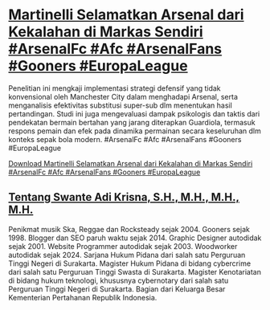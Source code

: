 # [Martinelli Selamatkan Arsenal dari Kekalahan di Markas Sendiri #ArsenalFc #Afc #ArsenalFans #Gooners #EuropaLeague](https://swanteadikrisna.com/arsenal/website/53/martinelli-selamatkan-arsenal-dari-kekalahan-di-markas-sendiri/)

Penelitian ini mengkaji implementasi strategi defensif yang tidak konvensional oleh Manchester City dalam menghadapi Arsenal, serta menganalisis efektivitas substitusi super-sub dlm menentukan hasil pertandingan. Studi ini juga mengevaluasi dampak psikologis dan taktis dari pendekatan bermain bertahan yang jarang diterapkan Guardiola, termasuk respons pemain dan efek pada dinamika permainan secara keseluruhan dlm konteks sepak bola modern. #ArsenalFc #Afc #ArsenalFans #Gooners #EuropaLeague 

[Download Martinelli Selamatkan Arsenal dari Kekalahan di Markas Sendiri #ArsenalFc #Afc #ArsenalFans #Gooners #EuropaLeague](https://swanteadikrisna.com/arsenal/website/53/martinelli-selamatkan-arsenal-dari-kekalahan-di-markas-sendiri/)


## [Tentang Swante Adi Krisna, S.H., M.H., M.H., M.H.](https://swanteadikrisna.com/)

Penikmat musik Ska, Reggae dan Rocksteady sejak 2004. Gooners sejak 1998. Blogger dan SEO paruh waktu sejak 2014. Graphic Designer autodidak sejak 2001. Website Programmer autodidak sejak 2003. Woodworker autodidak sejak 2024. Sarjana Hukum Pidana dari salah satu Perguruan Tinggi Negeri di Surakarta. Magister Hukum Pidana di bidang cybercrime dari salah satu Perguruan Tinggi Swasta di Surakarta. Magister Kenotariatan di bidang hukum teknologi, khususnya cybernotary dari salah satu Perguruan Tinggi Negeri di Surakarta. Bagian dari Keluarga Besar Kementerian Pertahanan Republik Indonesia.